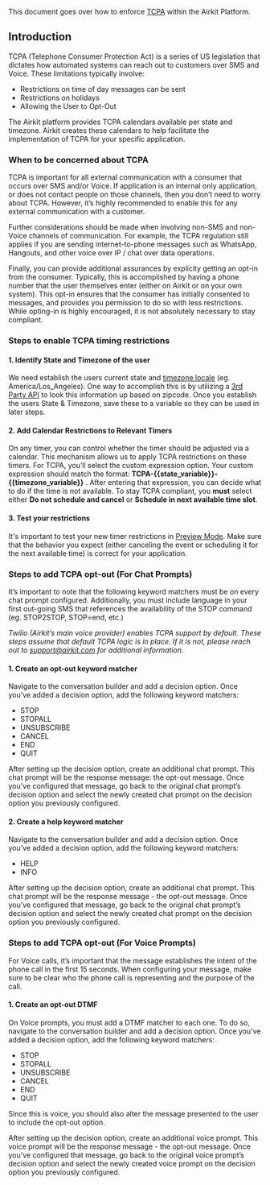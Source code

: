 This document goes over how to enforce [TCPA](https://support.airkit.com/docs/tcpa) within the Airkit Platform.


Introduction
------------


TCPA (Telephone Consumer Protection Act) is a series of US legislation that dictates how automated systems can reach out to customers over SMS and Voice. These limitations typically involve:


* Restrictions on time of day messages can be sent
* Restrictions on holidays
* Allowing the User to Opt-Out


The Airkit platform provides TCPA calendars available per state and timezone. Airkit creates these calendars to help facilitate the implementation of TCPA for your specific application.


### When to be concerned about TCPA


TCPA is important for all external communication with a consumer that occurs over SMS and/or Voice. If application is an internal only application, or does not contact people on those channels, then you don’t need to worry about TCPA. However, it’s highly recommended to enable this for any external communication with a customer.


Further considerations should be made when involving non-SMS and non-Voice channels of communication. For example, the TCPA regulation still applies if you are sending internet-to-phone messages such as WhatsApp, Hangouts, and other voice over IP / chat over data operations.


Finally, you can provide additional assurances by explicity getting an opt-in from the consumer. Typically, this is accomplished by having a phone number that the user themselves enter (either on Airkit or on your own system). This opt-in ensures that the consumer has initially consented to messages, and provides you permission to do so with less restrictions. While opting-in is highly encouraged, it is not absolutely necessary to stay compliant.


### Steps to enable TCPA timing restrictions


#### 1. Identify State and Timezone of the user


We need establish the users current state and [timezone locale](https://en.wikipedia.org/wiki/List_of_tz_database_time_zones) (eg. America/Los_Angeles). One way to accomplish this is by utilizing a [3rd Party API](https://rapidapi.com/redline/api/redline-zipcode) to look this information up based on zipcode. Once you establish the users State & Timezone, save these to a variable so they can be used in later steps.


#### 2. Add Calendar Restrictions to Relevant Timers


On any timer, you can control whether the timer should be adjusted via a calendar. This mechanism allows us to apply TCPA restrictions on these timers. For TCPA, you’ll select the custom expression option. Your custom expression should match the format: **TCPA-{{state_variable}}-{{timezone_variable}}** . After entering that expression, you can decide what to do if the time is not available. To stay TCPA compliant, you **must** select either **Do not schedule and cancel** or **Schedule in next available time slot**.


#### 3. Test your restrictions


It's important to test your new timer restrictions in [Preview Mode](https://support.airkit.com/docs/app-preview). Make sure that the behavior you expect (either canceling the event or scheduling it for the next available time) is correct for your application.


### Steps to add TCPA opt-out (For Chat Prompts)


It’s important to note that the following keyword matchers must be on every chat prompt configured. Additionally, you must include language in your first out-going SMS that references the availability of the STOP command (eg. STOP2STOP, STOP=end, etc.)


*Twilio (Airkit’s main voice provider) enables TCPA support by default. These steps assume that default TCPA logic is in place. If it is not, please reach out to [support@airkit.com](mailto:support@airkit.com) for additional information*.


#### 1. Create an opt-out keyword matcher


Navigate to the conversation builder and add a decision option. Once you’ve added a decision option, add the following keyword matchers:


* STOP
* STOPALL
* UNSUBSCRIBE
* CANCEL
* END
* QUIT


After setting up the decision option, create an additional chat prompt. This chat prompt will be the response message: the opt-out message. Once you’ve configured that message, go back to the original chat prompt’s decision option and select the newly created chat prompt on the decision option you previously configured.


#### 2. Create a help keyword matcher


Navigate to the conversation builder and add a decision option. Once you’ve added a decision option, add the following keyword matchers:


* HELP
* INFO


After setting up the decision option, create an additional chat prompt. This chat prompt will be the response message - the opt-out message. Once you’ve configured that message, go back to the original chat prompt’s decision option and select the newly created chat prompt on the decision option you previously configured.


### Steps to add TCPA opt-out (For Voice Prompts)


For Voice calls, it’s important that the message establishes the intent of the phone call in the first 15 seconds. When configuring your message, make sure to be clear who the phone call is representing and the purpose of the call.


#### 1. Create an opt-out DTMF


On Voice prompts, you must add a DTMF matcher to each one. To do so, navigate to the conversation builder and add a decision option. Once you’ve added a decision option, add the following keyword matchers:


* STOP
* STOPALL
* UNSUBSCRIBE
* CANCEL
* END
* QUIT


Since this is voice, you should also alter the message presented to the user to include the opt-out option.


After setting up the decision option, create an additional voice prompt. This voice prompt will be the response message - the opt-out message. Once you’ve configured that message, go back to the original voice prompt’s decision option and select the newly created voice prompt on the decision option you previously configured.
